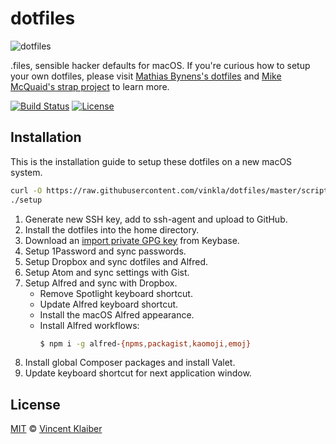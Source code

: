 # dotfiles

![dotfiles](https://user-images.githubusercontent.com/499192/35094095-9943d7da-fc44-11e7-9dc5-a89b0938eeed.png)

.files, sensible hacker defaults for macOS. If you're curious how to setup your own dotfiles, please visit [Mathias Bynens's dotfiles](https://github.com/mathiasbynens/dotfiles) and [Mike McQuaid's strap project](https://github.com/mikemcquaid/strap) to learn more.

[![Build Status](https://img.shields.io/travis/vinkla/dotfiles/master.svg?style=flat)](https://travis-ci.org/vinkla/dotfiles)
[![License](https://img.shields.io/github/license/vinkla/dotfiles.svg?style=flat)](https://github.com/vinkla/dotfiles/blob/master/LICENSE)

## Installation

This is the installation guide to setup these dotfiles on a new macOS system.

```sh
curl -O https://raw.githubusercontent.com/vinkla/dotfiles/master/script/setup
./setup
```

1. Generate new SSH key, add to ssh-agent and upload to GitHub.
1. Install the dotfiles into the home directory.
1. Download an [import private GPG key](https://www.keybits.net/post/import-keybase-private-key) from Keybase.
1. Setup 1Password and sync passwords.
1. Setup Dropbox and sync dotfiles and Alfred.
1. Setup Atom and sync settings with Gist.
1. Setup Alfred and sync with Dropbox.
   - Remove Spotlight keyboard shortcut.
   - Update Alfred keyboard shortcut.
   - Install the macOS Alfred appearance.
   - Install Alfred workflows:
      ```sh
      $ npm i -g alfred-{npms,packagist,kaomoji,emoj}
      ```
1. Install global Composer packages and install Valet.
1. Update keyboard shortcut for next application window.

## License

[MIT](LICENSE) © [Vincent Klaiber](https://vinkla.com)
